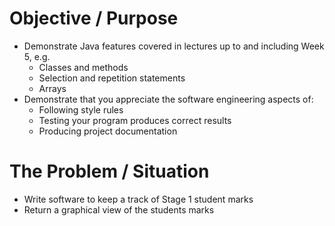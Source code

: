 # Objective / Purpose
- Demonstrate Java features covered in lectures up to and including Week 5, e.g.
  - Classes and methods
  - Selection and repetition statements
  - Arrays
- Demonstrate that you appreciate the software engineering aspects of:
  - Following style rules
  - Testing your program produces correct results
  - Producing project documentation

# The Problem / Situation
- Write software to keep a track of Stage 1 student marks
- Return a graphical view of the students marks
